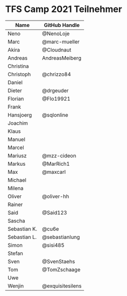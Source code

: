 # TFS Camp 2021 Teilnehmer


|     Name     | GitHub Handle |
| ------------ | ------------- |
| Neno         | @NenoLoje     |
| Marc         | @marc-mueller |
| Akira        | @Cloudnaut             |
| Andreas      | AndreasMeiberg             |
| Christina    |               |
| Christoph    | @chrizzo84    |
| Daniel       |               |
| Dieter       | @drgeuder     |
| Florian      | @Flo19921     |
| Frank        |               |
| Hansjoerg    |     @sqlonline          |
| Joachim      |               |
| Klaus        |               |
| Manuel       |               |
| Marcel       |               |
| Mariusz      | @mzz-cideon   |
| Markus       | @MarRich1     |
| Max          | @maxcarl      |
| Michael      |               |
| Milena       |               |
| Oliver       | @oliver-hh    |
| Rainer       |               |
| Said         | @Said123      |
| Sascha       |               |
| Sebastian K. | @cu6e         |
| Sebastian L. | @sebastianlung|
| Simon        | @sisi485      |
| Stefan       |               |
| Sven         | @SvenStaehs   |
| Tom          | @TomZschaage  |
| Uwe          |               |
| Wenjin       |  @exquisitesilens |
